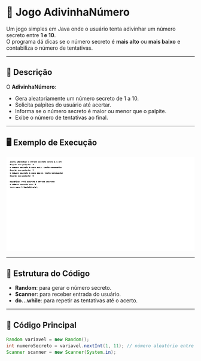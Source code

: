 # 🎲 Jogo AdivinhaNúmero

Um jogo simples em Java onde o usuário tenta adivinhar um número secreto entre **1 e 10**.  
O programa dá dicas se o número secreto é **mais alto** ou **mais baixo** e contabiliza o número de tentativas.

---

## 📝 Descrição

O **AdivinhaNúmero**:
- Gera aleatoriamente um número secreto de 1 a 10.
- Solicita palpites do usuário até acertar.
- Informa se o número secreto é maior ou menor que o palpite.
- Exibe o número de tentativas ao final.

---

## 🖥️ Exemplo de Execução

![Execução do programa](adivinha_numero_execucao_branco.png)

---

## 📂 Estrutura do Código

- **Random**: para gerar o número secreto.
- **Scanner**: para receber entrada do usuário.
- **do...while**: para repetir as tentativas até o acerto.

---

## 📜 Código Principal

```java
Random variavel = new Random();
int numeroSecreto = variavel.nextInt(1, 11); // número aleatório entre 1 e 10
Scanner scanner = new Scanner(System.in);
